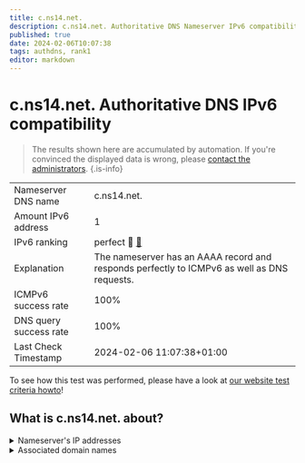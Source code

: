 ```yaml
---
title: c.ns14.net.
description: c.ns14.net. Authoritative DNS Nameserver IPv6 compatibility
published: true
date: 2024-02-06T10:07:38
tags: authdns, rank1
editor: markdown
---
```


# c.ns14.net. Authoritative DNS IPv6 compatibility

> The results shown here are accumulated by automation. If you're convinced the displayed data is wrong, please [contact the administrators](/howto/chat). 
{.is-info}




|   |   |
| - | - |
| Nameserver DNS name | c.ns14.net.
| Amount IPv6 address | 1
| IPv6 ranking | perfect :1st_place_medal: [🔗](/howto/ranking) |
| Explanation | The nameserver has an AAAA record and responds perfectly to ICMPv6 as well as DNS requests. |
| ICMPv6 success rate | 100%|
| DNS query success rate | 100% |
| Last Check Timestamp | 2024-02-06 11:07:38+01:00 |

To see how this test was performed, please have a look at [our website test criteria howto](/howto/testcriteria/authdns)!


## What is c.ns14.net. about?




<details>
<summary>Nameserver's IP addresses</summary>

2a01:130:2000:118:89:146:248:231

</details>



<details>
<summary>Associated domain names</summary>

www.bmas.de

www.bmfsfj.de

www.bmuv.de

www.bundesfinanzhof.de

www.bundesfinanzministerium.de

</details>
